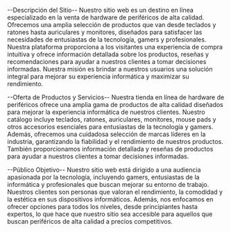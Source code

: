 --Descripción del Sitio--
Nuestro sitio web es un destino en línea especializado en la venta de hardware de periféricos de alta calidad. Ofrecemos una amplia selección de productos que van desde teclados y
ratones hasta auriculares y monitores, diseñados para satisfacer las necesidades de entusiastas de la tecnología, gamers y profesionales. Nuestra plataforma proporciona a los
visitantes una experiencia de compra intuitiva y ofrece información detallada sobre los productos, reseñas y recomendaciones para ayudar a nuestros clientes a tomar decisiones
informadas. Nuestra misión es brindar a nuestros usuarios una solución integral para mejorar su experiencia informática y maximizar su rendimiento.

--Oferta de Productos y Servicios--
Nuestra tienda en línea de hardware de periféricos ofrece una amplia gama de productos de alta calidad diseñados para mejorar la experiencia informática de nuestros clientes. Nuestro
catálogo incluye teclados, ratones, auriculares, monitores, mouse pads y otros accesorios esenciales para entusiastas de la tecnología y gamers. Además, ofrecemos una cuidadosa
selección de marcas líderes en la industria, garantizando la fiabilidad y el rendimiento de nuestros productos. También proporcionamos información detallada y reseñas de productos
para ayudar a nuestros clientes a tomar decisiones informadas.

--Público Objetivo--
Nuestro sitio web está dirigido a una audiencia apasionada por la tecnología, incluyendo gamers, entusiastas de la informática y profesionales que buscan mejorar su entorno de
trabajo. Nuestros clientes son personas que valoran el rendimiento, la comodidad y la estética en sus dispositivos informáticos. Además, nos enfocamos en ofrecer opciones para todos los niveles, desde principiantes hasta expertos, lo que hace que nuestro sitio sea accesible para aquellos que buscan periféricos de alta calidad a precios competitivos.
